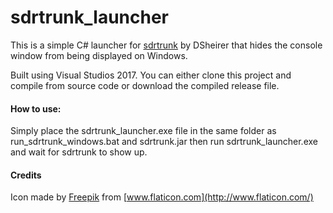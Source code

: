 # sdrtrunk_launcher

This is a simple C# launcher for [sdrtrunk](https://github.com/DSheirer/sdrtrunk) by DSheirer that hides the console window from being displayed on Windows.

Built using Visual Studios 2017. You can either clone this project and compile from source code or download the compiled release file.

#### How to use:

Simply place the sdrtrunk_launcher.exe file in the same folder as run_sdrtrunk_windows.bat and sdrtrunk.jar then run sdrtrunk_launcher.exe and wait for sdrtrunk to show up.

#### Credits

Icon made by [Freepik](http://www.freepik.com) from [www.flaticon.com](http://www.flaticon.com/)
